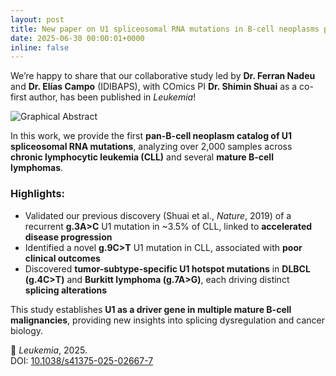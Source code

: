 ```yaml
---
layout: post
title: New paper on U1 spliceosomal RNA mutations in B-cell neoplasms published in *Leukemia*
date: 2025-06-30 00:00:01+0000
inline: false
---
```


We’re happy to share that our collaborative study led by **Dr. Ferran Nadeu** and **Dr. Elías Campo** (IDIBAPS), with COmics PI **Dr. Shimin Shuai** as a co-first author, has been published in *Leukemia*!  

![Graphical Abstract](https://media.springernature.com/lw685/springer-static/image/art%3A10.1038%2Fs41375-025-02667-7/MediaObjects/41375_2025_2667_Figa_HTML.png?as=webp)

In this work, we provide the first **pan-B-cell neoplasm catalog of U1 spliceosomal RNA mutations**, analyzing over 2,000 samples across **chronic lymphocytic leukemia (CLL)** and several **mature B-cell lymphomas**.

### Highlights:
- Validated our previous discovery (Shuai et al., *Nature*, 2019) of a recurrent **g.3A>C** U1 mutation in ~3.5% of CLL, linked to **accelerated disease progression**
- Identified a novel **g.9C>T** U1 mutation in CLL, associated with **poor clinical outcomes**
- Discovered **tumor-subtype-specific U1 hotspot mutations** in **DLBCL (g.4C>T)** and **Burkitt lymphoma (g.7A>G)**, each driving distinct **splicing alterations**

This study establishes **U1 as a driver gene in multiple mature B-cell malignancies**, providing new insights into splicing dysregulation and cancer biology.

📄 *Leukemia*, 2025.  
DOI: [10.1038/s41375-025-02667-7](https://doi.org/10.1038/s41375-025-02667-7)
